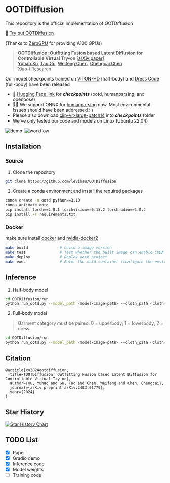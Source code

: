 # OOTDiffusion
This repository is the official implementation of OOTDiffusion

🤗 [Try out OOTDiffusion](https://huggingface.co/spaces/levihsu/OOTDiffusion)

(Thanks to [ZeroGPU](https://huggingface.co/zero-gpu-explorers) for providing A100 GPUs)

<!-- Or [try our own demo](https://ootd.ibot.cn/) on RTX 4090 GPUs -->

> **OOTDiffusion: Outfitting Fusion based Latent Diffusion for Controllable Virtual Try-on** [[arXiv paper](https://arxiv.org/abs/2403.01779)]<br>
> [Yuhao Xu](http://levihsu.github.io/), [Tao Gu](https://github.com/T-Gu), [Weifeng Chen](https://github.com/ShineChen1024), [Chengcai Chen](https://www.researchgate.net/profile/Chengcai-Chen)<br>
> Xiao-i Research


Our model checkpoints trained on [VITON-HD](https://github.com/shadow2496/VITON-HD) (half-body) and [Dress Code](https://github.com/aimagelab/dress-code) (full-body) have been released

* 🤗 [Hugging Face link](https://huggingface.co/levihsu/OOTDiffusion) for ***checkpoints*** (ootd, humanparsing, and openpose)
* 📢📢 We support ONNX for [humanparsing](https://github.com/GoGoDuck912/Self-Correction-Human-Parsing) now. Most environmental issues should have been addressed : )
* Please also download [clip-vit-large-patch14](https://huggingface.co/openai/clip-vit-large-patch14) into ***checkpoints*** folder
* We've only tested our code and models on Linux (Ubuntu 22.04)

![demo](images/demo.png)&nbsp;
![workflow](images/workflow.png)&nbsp;

## Installation
### Source
1. Clone the repository

```sh
git clone https://github.com/levihsu/OOTDiffusion
```

2. Create a conda environment and install the required packages

```sh
conda create -n ootd python==3.10
conda activate ootd
pip install torch==2.0.1 torchvision==0.15.2 torchaudio==2.0.2
pip install -r requirements.txt
```

### Docker
make sure install [docker](https://docs.docker.com/engine/install/ubuntu/) and [nvidia-docker2](https://docs.nvidia.com/datacenter/cloud-native/container-toolkit/latest/install-guide.html)
```sh
make build              # build a image version
make test               # Test whether the built image can enable CUDA
make deploy             # Deploy ootd project
make exec               # Enter the ootd container (configure the environment + download all necessary models in the checkpoints folder by yourself), follow the Inference in the readme
```

## Inference
1. Half-body model

```sh
cd OOTDiffusion/run
python run_ootd.py --model_path <model-image-path> --cloth_path <cloth-image-path> --scale 2.0 --sample 4
```

2. Full-body model 

> Garment category must be paired: 0 = upperbody; 1 = lowerbody; 2 = dress

```sh
cd OOTDiffusion/run
python run_ootd.py --model_path <model-image-path> --cloth_path <cloth-image-path> --model_type dc --category 2 --scale 2.0 --sample 4
```

## Citation
```
@article{xu2024ootdiffusion,
  title={OOTDiffusion: Outfitting Fusion based Latent Diffusion for Controllable Virtual Try-on},
  author={Xu, Yuhao and Gu, Tao and Chen, Weifeng and Chen, Chengcai},
  journal={arXiv preprint arXiv:2403.01779},
  year={2024}
}
```

## Star History

[![Star History Chart](https://api.star-history.com/svg?repos=levihsu/OOTDiffusion&type=Date)](https://star-history.com/#levihsu/OOTDiffusion&Date)

## TODO List
- [x] Paper
- [x] Gradio demo
- [x] Inference code
- [x] Model weights
- [ ] Training code
